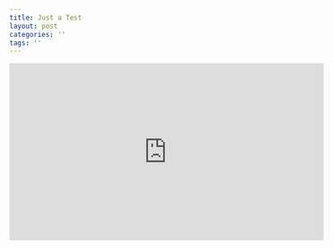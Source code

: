 ```yaml
---
title: Just a Test
layout: post
categories: ''
tags: ''
---
```

<iframe width="560" height="315" src="https://www.youtube.com/embed/byRLYkZkJZE" frameborder="0" allowfullscreen></iframe>